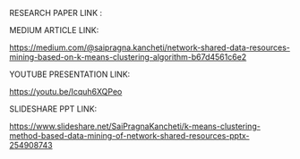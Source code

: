 RESEARCH PAPER LINK :




MEDIUM ARTICLE LINK:

https://medium.com/@saipragna.kancheti/network-shared-data-resources-mining-based-on-k-means-clustering-algorithm-b67d4561c6e2


YOUTUBE PRESENTATION LINK:

https://youtu.be/Icquh6XQPeo


SLIDESHARE PPT LINK:

https://www.slideshare.net/SaiPragnaKancheti/k-means-clustering-method-based-data-mining-of-network-shared-resources-pptx-254908743


